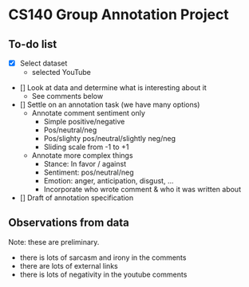 # CS140 Group Annotation Project

## To-do list

- [x] Select dataset
    - selected YouTube
- [] Look at data and determine what is interesting about it
    - See comments below
- [] Settle on an annotation task (we have many options)
    - Annotate comment sentiment only
        - Simple positive/negative
        - Pos/neutral/neg
        - Pos/slighty pos/neutral/slightly neg/neg
        - Sliding scale from -1 to +1
    - Annotate more complex things
        - Stance: In favor / against
        - Sentiment: pos/neutral/neg
        - Emotion: anger, anticipation, disgust, ...
        - Incorporate who wrote comment & who it was written about
- [] Draft of annotation specification

## Observations from data

Note: these are preliminary.

- there is lots of sarcasm and irony in the comments
- there are lots of external links
- there is lots of negativity in the youtube comments


